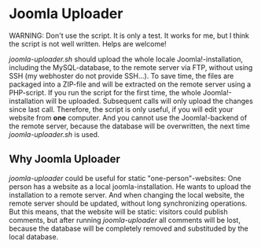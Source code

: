 # Joomla Uploader

WARNING: Don't use the script. It is only a test. It works for me, but I think the script is not well written. Helps are welcome!

*joomla-uploader.sh* should upload the whole locale Joomla!-installation, including the MySQL-database, to the remote server via FTP, without using SSH (my webhoster do not provide SSH...). To save time, the files are packaged into a ZIP-file and will be extracted on the remote server using a PHP-script. If you run the script for the first time, the whole Joomla!-installation will be uploaded. Subsequent calls will only upload the changes since last call. Therefore, the script is only useful, if you will edit your website from **one** computer. And you cannot use the Joomla!-backend of the remote server, because the database will be overwritten, the next time *joomla-uploader.sh* is used.

## Why Joomla Uploader

*joomla-uploader* could be useful for static "one-person"-websites: One person has a website as a local joomla-installation. He wants to upload the installation to a remote server. And when changing the local website, the remote server should be updated, without long synchronizing operations. But this means, that the website will be static: visitors could publish comments, but after running *joomla-uploader* all comments will be lost, because the database will be completely removed and substituded by the local database. 

